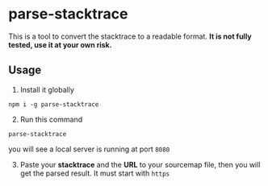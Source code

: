# parse-stacktrace

This is a tool to convert the stacktrace to a readable format. **It is not fully tested, use it at your own risk.**

## Usage

1. Install it globally

`npm i -g parse-stacktrace`

2. Run this command

`parse-stacktrace`

you will see a local server is running at port `8080`

3. Paste your **stacktrace** and the **URL** to your sourcemap file, then you will get the parsed result. It must start with `https`
